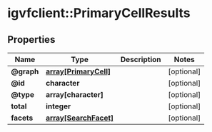 # igvfclient::PrimaryCellResults


## Properties
Name | Type | Description | Notes
------------ | ------------- | ------------- | -------------
**@graph** | [**array[PrimaryCell]**](PrimaryCell.md) |  | [optional] 
**@id** | **character** |  | [optional] 
**@type** | **array[character]** |  | [optional] 
**total** | **integer** |  | [optional] 
**facets** | [**array[SearchFacet]**](SearchFacet.md) |  | [optional] 


